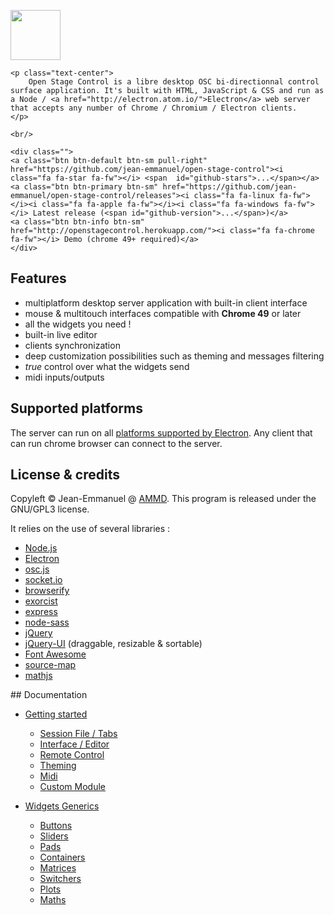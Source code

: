 <div class="well">
    <p class="text-center">
        <img src="img/logo.png" height="80px" class="img-circle"/>
    </p>


    <p class="text-center">
        Open Stage Control is a libre desktop OSC bi-directionnal control surface application. It's built with HTML, JavaScript & CSS and run as a Node / <a href="http://electron.atom.io/">Electron</a> web server that accepts any number of Chrome / Chromium / Electron clients.
    </p>

    <br/>

    <div class="">
    <a class="btn btn-default btn-sm pull-right" href="https://github.com/jean-emmanuel/open-stage-control"><i class="fa fa-star fa-fw"></i> <span  id="github-stars">...</span></a>
    <a class="btn btn-primary btn-sm" href="https://github.com/jean-emmanuel/open-stage-control/releases"><i class="fa fa-linux fa-fw"></i><i class="fa fa-apple fa-fw"></i><i class="fa fa-windows fa-fw"></i> Latest release (<span id="github-version">...</span>)</a>
    <a class="btn btn-info btn-sm" href="http://openstagecontrol.herokuapp.com/"><i class="fa fa-chrome fa-fw"></i> Demo (chrome 49+ required)</a>
    </div>
</div>



## Features

- multiplatform desktop server application with built-in client interface
- mouse & multitouch interfaces compatible with **Chrome 49** or later
- all the widgets you need !
- built-in live editor
- clients synchronization
- deep customization possibilities such as theming and messages filtering
- *true* control over what the widgets send
- midi inputs/outputs

## Supported platforms

The server can run on all [platforms supported by Electron](https://github.com/electron/electron/blob/master/docs/tutorial/supported-platforms.md). Any client that can run chrome browser can connect to the server.


## License & credits

Copyleft © Jean-Emmanuel @ [AMMD](http://ammd.net). This program is released under the GNU/GPL3 license.

It relies on the use of several libraries :

- [Node.js](https://nodejs.org/)
- [Electron](http://electron.atom.io/)
- [osc.js](https://github.com/colinbdclark/osc.js)
- [socket.io](http://socket.io)
- [browserify](http://browserify.org)
- [exorcist](https://github.com/thlorenz/exorcist)
- [express](http://expressjs.com)
- [node-sass](https://github.com/sass/node-sass)
- [jQuery](http://jquery.com/)
- [jQuery-UI](http://jqueryui.com/) (draggable, resizable & sortable)
- [Font Awesome](http://fontawesome.io/)
- [source-map](https://github.com/mozilla/source-map)
- [mathjs](http://mathjs.org/)


## Documentation

- [Getting started](getting-started/)
    - [Session File / Tabs](user-guide/session-file/)
    - [Interface / Editor](user-guide/interface/)
    - [Remote Control](user-guide/remote-control/)
    - [Theming](user-guide/theming/)
    - [Midi](user-guide/midi/)
    - [Custom Module](user-guide/custom-module/)

- [Widgets Generics](user-guide/widgets-generics/)
    - [Buttons](user-guide/widgets-specifics/buttons/)
    - [Sliders](user-guide/widgets-specifics/sliders/)
    - [Pads](user-guide/widgets-specifics/pads/)
    - [Containers](user-guide/widgets-specifics/containers/)
    - [Matrices](user-guide/widgets-specifics/matrices/)
    - [Switchers](user-guide/widgets-specifics/switchers/)
    - [Plots](user-guide/widgets-specifics/plots/)
    - [Maths](user-guide/widgets-specifics/maths/)
